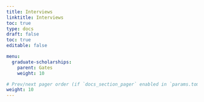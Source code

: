 ```yaml
---
title: Interviews
linktitle: Interviews
toc: true
type: docs
draft: false
toc: true
editable: false

menu:
  graduate-scholarships:
    parent: Gates
    weight: 10

# Prev/next pager order (if `docs_section_pager` enabled in `params.toml`)
weight: 10
---
```

